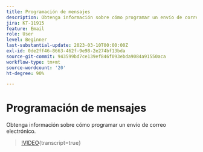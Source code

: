 ```yaml
---
title: Programación de mensajes
description: Obtenga información sobre cómo programar un envío de correo electrónico.
jira: KT-11915
feature: Email
role: User
level: Beginner
last-substantial-update: 2023-03-10T00:00:00Z
exl-id: 0de2ff46-8663-462f-9e98-2e274bf13bda
source-git-commit: 943599bd7ce139ef846f093ebda9084a91550aca
workflow-type: tm+mt
source-wordcount: '20'
ht-degree: 90%

---
```


# Programación de mensajes

Obtenga información sobre cómo programar un envío de correo electrónico.

>[!VIDEO](https://video.tv.adobe.com/v/3415919/?learn=on){transcript=true}
